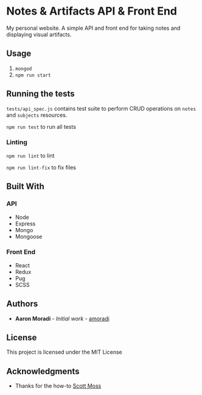 # Notes & Artifacts API & Front End

My personal website. A simple API and front end for taking notes and displaying visual artifacts.

## Usage

1. `mongod`
2. `npm run start`

## Running the tests

`tests/api_spec.js` contains test suite to perform CRUD operations on `notes` and `subjects` resources.

`npm run test` to run all tests

### Linting

`npm run lint` to lint

`npm run lint-fix` to fix files

## Built With

### API

- Node
- Express
- Mongo
- Mongoose

### Front End

- React
- Redux
- Pug
- SCSS

## Authors

* **Aaron Moradi** - *Initial work* - [amoradi](https://github.com/amoradi)

## License

This project is licensed under the MIT License

## Acknowledgments

* Thanks for the how-to [Scott Moss](https://github.com/Hendrixer)
